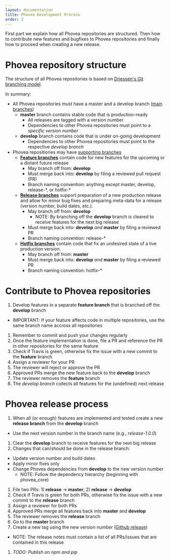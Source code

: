 ```yaml
---
layout: documentation
title: Phovea Development Process
order: 2
---
```



First part we explain how all Phovea repositories are structured. Then how to contribute new features and bugfixes to Phovea repositories and finally how to proceed when creating a new release.

# Phovea repository structure

The structure of all Phovea repositories is based on [Driessen's Git branching model](http://nvie.com/posts/a-successful-git-branching-model/).

In summary:

* All Phovea repositories must have a master and a develop branch ([main branches](http://nvie.com/posts/a-successful-git-branching-model/#the-main-branches))
  * **master** branch contains stable code that is production-ready
    * All releases are tagged with a version number
    * Dependencies to other Phovea repositories must point to a *specific version number*
  * **develop** branch contains code that is under on-going development
    * Dependencies to other Phovea repositories must point to the respective *develop branch*
* Phovea repositiories may have [supporting branches](http://nvie.com/posts/a-successful-git-branching-model/#supporting-branches)
  * **[Feature branches](http://nvie.com/posts/a-successful-git-branching-model/#feature-branches)** contain code for new features for the upcoming or a distant future release
    * May branch off from: **develop**
    * Must merge back into: **develop** by filing a reviewed pull request (PR)
    * Branch naming convention: anything except master, develop, release-\*, or hotfix-\* 
  * **[Release branches](http://nvie.com/posts/a-successful-git-branching-model/#release-branches)** support preparation of a new production release and allow for minor bug fixes and preparing meta-data for a release (version number, build dates, etc.).
    * May branch off from: **develop**
      * NOTE: By branching off the **develop** branch is cleared to receive features for the next big release
    * Must merge back into: **develop** *and* **master** by filing a reviewed PR
    * Branch naming convention: release-\* 
  * **[Hotfix branches](http://nvie.com/posts/a-successful-git-branching-model/#hotfix-branches)** contain code that fix an undesired state of a live production version.
    * May branch off from: **master**
    * Must merge back into: **develop** *and* **master** by filing a reviewed PR
    * Branch naming convention: hotfix-\* 


# Contribute to Phovea repositories

1. Develop features in a separate **feature branch** that is branched off the **develop** branch
  * IMPORTANT: If your feature affects code in multiple repositories, use the same branch name accross all repositories
1. Remember to commit and push your changes regularly
1. Once the feature implementation is done, file a PR and reference the PR in other repositories for the same feature
1. Check if Travis is green, otherwise fix the issue with a new commit to the **feature** branch
1. Assign a reviewer for your PR
1. The reviewer will reject or approve the PR
1. Approved PRs merge the new feature back to the **develop** branch
1. The reviewer removes the **feature** branch
1. The *develop branch* collects all features for the (undefined) next release


# Phovea release process

1. When all (or enough) features are implemented and tested create a new **release branch** from the **develop** branch
  * Use the next version number in the branch name (e.g., *release-1.0.0*)
1. Clear the **develop** branch to receive features for the next big release
1. Changes that can/should be done in the release branch:
  * Update version number and build dates
  * Apply minor fixes only
  * Change Phovea dependencies from **develop** to the new version number
    * NOTE: Follow the dependency hierarchy (beginning with phovea_core)
1. File two PRs: 1) **release** -> **master**; 2) **release** -> **develop**
1. Check if Travis is green for both PRs, otherwise fix the issue with a new commit to the **release** branch
1. Assign a reviewer for both PRs
1. Approved PRs merge all features back into **master** and **develop**
1. The reviewer removes the **release** branch
1. Go to the **master** branch
1. Create a new tag using the new version number ([Github release](https://github.com/blog/1547-release-your-software))
  * NOTE: The release notes must contain a list of all PRs/issues that are contained in this release
1. *TODO: Publish on npm and pip*



